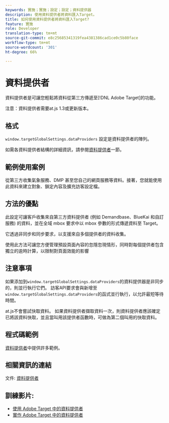 ```yaml
---
keywords: 實施；實施；設定；設定；資料提供器
description: 使用資料提供者將資料匯入Target。
title: 如何使用資料提供者將資料匯入Target?
feature: 實施
role: Developer
translation-type: tm+mt
source-git-commit: e8c25685341319fea4381386cad1ce0c5b80face
workflow-type: tm+mt
source-wordcount: '301'
ht-degree: 66%

---
```


# 資料提供者

資料提供者是可讓您輕鬆將資料從第三方傳遞至[!DNL Adobe Target]的功能。

注意：資料提供者需要at.js 1.3或更新版本。

## 格式

`window.targetGlobalSettings.dataProviders` 設定是資料提供者的陣列。

如需各資料提供者結構的詳細資訊，請參閱[資料提供者](/help/c-implementing-target/c-implementing-target-for-client-side-web/targetgobalsettings.md#data-providers)一節。

## 範例使用案例

從第三方收集氣象服務、DMP 甚至您自己的網頁服務等資料。接著，您就能使用此資料來建立對象、鎖定內容及擴充訪客設定檔。

## 方法的優點

此設定可讓客戶收集來自第三方資料提供者 (例如 Demandbase、BlueKai 和自訂服務) 的資料，並在全域 mbox 要求中以 mbox 參數的形式傳遞資料至 Target。

它透過非同步和同步要求，以支援來自多個提供者的資料收集。

使用此方法可讓您方便管理預設頁面內容的忽隱忽現情形，同時對每個提供者包含獨立的逾時計算，以限制對頁面效能的影響

## 注意事項

如果添加到`window.targetGlobalSettings.dataProviders`的資料提供器是非同步的，則並行執行它們。 訪客API要求會與新增至`window.targetGlobalSettings.dataProviders`的函式並行執行，以允許最短等待時間。

at.js不會嘗試快取資料。 如果資料提供者擷取資料一次，則資料提供者應該確定已將該資料快取，並且當叫用該提供者函數時，可做為第二個叫用的快取資料。

## 程式碼範例

[資料提供者](/help/c-implementing-target/c-implementing-target-for-client-side-web/targetgobalsettings.md#data-providers)中提供許多範例。

## 相關資訊的連結

文件: [資料提供者](/help/c-implementing-target/c-implementing-target-for-client-side-web/targetgobalsettings.md#data-providers)

## 訓練影片:

* [使用 Adobe Target 中的資料提供者](https://helpx.adobe.com/tw/target/kt/using/dataProviders-atjs-feature-video-use.html)
* [實作 Adobe Target 中的資料提供者](https://helpx.adobe.com/tw/target/kt/using/dataProviders-atjs-technical-video-implement.html)